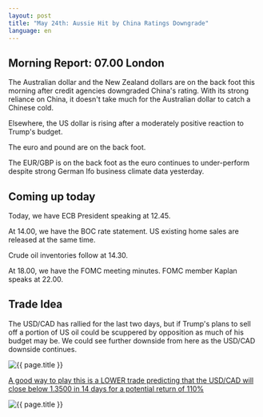 ```yaml
---
layout: post
title: "May 24th: Aussie Hit by China Ratings Downgrade"
language: en
---
```

## Morning Report: 07.00 London

The Australian dollar and the New Zealand dollars are on the back foot this morning after credit agencies downgraded China's rating. With its strong reliance on China, it doesn't take much for the Australian dollar to catch a Chinese cold.

Elsewhere, the US dollar is rising after a moderately positive reaction to Trump's budget. 

The euro and pound are on the back foot. 

The EUR/GBP is on the back foot as the euro continues to under-perform despite strong German Ifo business climate data yesterday. 

## Coming up today

Today, we have ECB President speaking at 12.45. 

At 14.00, we have the BOC rate statement. US existing home sales are released at the same time. 

Crude oil inventories follow at 14.30. 

At 18.00, we have the FOMC meeting minutes. FOMC member Kaplan speaks at 22.00. 

## Trade Idea

The USD/CAD has rallied for the last two days, but if Trump's plans to sell off a portion of US oil could be scuppered by opposition as much of his budget may be. We could see further downside from here as the USD/CAD downside continues.


<img class="post-image" src="{{ site.url }}/images/2017-05-24_06-56-42.jpg" alt="{{ page.title }}" title="{{ page.title }}">

<a href="%LINK%%?currency=GBP&market=forex&underlying=frxUSDCAD&formname=higherlower&duration_amount=14&duration_units=d&amount=10&amount_type=payout&expiry_type=duration&barrier=1.3500" target="_blank">A good way to play this is a LOWER trade predicting that the USD/CAD will close below 1.3500 in 14 days for a potential return of 110%</a>

<img class="post-image" src="{{ site.url }}/images/2017-05-24_06-58-22.jpg" alt="{{ page.title }}" title="{{ page.title }}">